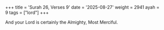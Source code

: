 +++
title = 'Surah 26, Verses 9'
date = '2025-08-27'
weight = 2941
ayah = 9
tags = ["lord"]
+++

And your Lord is certainly the Almighty, Most Merciful.